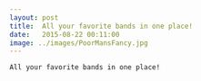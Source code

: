 ```yaml
---
layout: post
title:  All your favorite bands in one place!
date:   2015-08-22 00:11:00
image: ../images/PoorMansFancy.jpg
---
```


	All your favorite bands in one place!